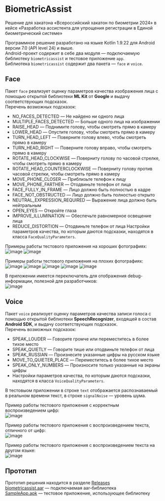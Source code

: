 # BiometricAssist
Решение для хакатона «Всероссийский хакатон по биометрии 2024» в кейсе «Разработка ассистента для упрощения регистрации в Единой биометрический системе»

Программное решение разработано на языке Kotlin 1.9.22 для Android версии 7.0 (API level 24) и выше.  
Android-проект содержит в себе два модуля — подключаемую библиотеку `biometricassist` и тестовое приложение `app`.  
Библиотека `biometricassist` содержит два пакета — `face` и `voice`.  

## Face
Пакет `face` реализует оценку параметров качества изображения лица с помощью открытой библиотеки **ML Kit** от **Google** и выдачу соответствующих подсказок.  
Перечень возможных подсказок:
* NO_FACES_DETECTED — Не найдено ни одного лица
* MULTIPLE_FACES_DETECTED — Больше одного лица на изображении
* RAISE_HEAD — Поднимите голову, чтобы смотреть прямо в камеру
* LOWER_HEAD — Опустите голову, чтобы смотреть прямо в камеру
* TURN_HEAD_LEFT — Поверните голову влево, чтобы смотреть прямо в камеру
* TURN_HEAD_RIGHT — Поверните голову вправо, чтобы смотреть прямо в камеру
* ROTATE_HEAD_CLOCKWISE — Поверниту голову по часовой стрелке, чтобы смотреть прямо в камеру
* ROTATE_HEAD_COUNTERCLOCKWISE — Поверниту голову против часовой стрелки, чтобы смотреть прямо в камеру
* MOVE_PHONE_CLOSER — Приблизьте телефон к лицу
* MOVE_PHONE_FARTHER — Отодвиньте телефон от лица
* FACE_FULLY_IN_FRAME — Лицо должно быть полностью в кадре
* FACE_NOT_OBSTRUCTED — Лицо должно быть полностью открыто
* NEUTRAL_EXPRESSION_REQUIRED — Выражение лица должно быть нейтральным
* OPEN_EYES — Откройте глаза
* IMPROVE_ILLUMINATION — Обеспечьте равномерное освещение лица
* REDUCE_DISTORTION — Отодвиньте телефон от лица
Настройки параметров качества, по которым даются подсказки, находятся в класса `FaceQualityParameters`.  

Примеры работы тестового приложения на хороших фотографиях:  
![image](https://github.com/user-attachments/assets/6093b3c8-b508-429f-86ca-b454cf8b91f8)
![image](https://github.com/user-attachments/assets/2e01c9c0-8476-4121-850a-42798d3f95b6)  

Примеры работы тестового приложения на плохих фотографиях:  
![image](https://github.com/user-attachments/assets/56195bb3-9124-488a-a657-4562b0473b5f)
![image](https://github.com/user-attachments/assets/e7a1d7f0-09c2-4811-90f3-7ba919b4083b)
![image](https://github.com/user-attachments/assets/fddae9af-4e7e-45aa-8153-44da5e810ad2)
![image](https://github.com/user-attachments/assets/fbc5f748-f30a-4ae2-addf-bef4a6e4c7e2)
![image](https://github.com/user-attachments/assets/b04ea72f-fe4c-428d-a445-a77cb8a483f6)  

В приложении имеется переключатель для отображения debug-информации, полезной для разработчиков:  
![image](https://github.com/user-attachments/assets/25210318-d4d2-4c7a-a206-3a4877496dab)  

## Voice
Пакет `voice` реализует оценку параметров качества записи голоса с помощью открытой библиотеки **SpeechRecognizer**, входящей в состав **Android SDK**, и выдачу соответствующих подсказок.  
Перечень возможных подсказок:
* SPEAK_LOUDER — Говорите громче или переместитесь в более тихое место
* SPEAK_QUIETLY — Говорите тише или отодвиньте телефон от лица
* SPEAK_RUSSIAN — Произнесите указанные цифры на русском языке
* MOVE_TO_QUIETER_PLACE — Переместитесь в более тихое место
* SPEAK_ONLY_NUMBERS — Произносите только указанные на экраны цифры
* Настройки параметров качества, по которым даются подсказки, находятся в класса `VoiceQualityParameters`.  

В тестовыом приложении в строке `text` отображается распознаваемый в реальном времени текст, в строке `signalNoise` — уровень шума.

Пример работы тестового приложения с корректным воспроизведением цифр:  
![image](https://github.com/user-attachments/assets/3352faa7-a8e4-47dc-9fbb-dc694555013e)  

Пример работы тестового приложения с воспроизведением текста, отличного от цифр:  
![image](https://github.com/user-attachments/assets/f453c193-bd43-4f9c-aadc-f0217dd862a3)  

Пример работы тестового приложения с воспроизведением текста на другом языке:  
![image](https://github.com/user-attachments/assets/43a6bac9-6c5d-4ff5-b8cd-d3789e24227d)  

## Прототип
Прототип решения находится в разделе [Releases](https://github.com/adonixis/BiometricAssist/releases/tag/1.0)  
[biometricassist.aar](https://github.com/adonixis/BiometricAssist/releases/download/1.0/biometricassist.aar) — подключаемая aar-библиотека  
[SampleApp.apk](https://github.com/adonixis/BiometricAssist/releases/download/1.0/SampleApp.apk) — тестовое приложение, использующее библиотеку  

